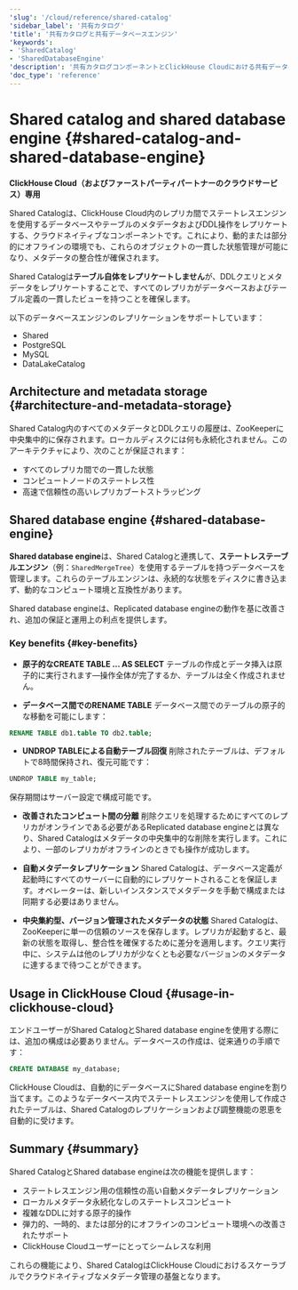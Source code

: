 ```yaml
---
'slug': '/cloud/reference/shared-catalog'
'sidebar_label': '共有カタログ'
'title': '共有カタログと共有データベースエンジン'
'keywords':
- 'SharedCatalog'
- 'SharedDatabaseEngine'
'description': '共有カタログコンポーネントとClickHouse Cloudにおける共有データベースエンジンについて説明します'
'doc_type': 'reference'
---
```



# Shared catalog and shared database engine {#shared-catalog-and-shared-database-engine}

**ClickHouse Cloud（およびファーストパーティパートナーのクラウドサービス）専用**

Shared Catalogは、ClickHouse Cloud内のレプリカ間でステートレスエンジンを使用するデータベースやテーブルのメタデータおよびDDL操作をレプリケートする、クラウドネイティブなコンポーネントです。これにより、動的または部分的にオフラインの環境でも、これらのオブジェクトの一貫した状態管理が可能になり、メタデータの整合性が確保されます。

Shared Catalogは**テーブル自体をレプリケートしません**が、DDLクエリとメタデータをレプリケートすることで、すべてのレプリカがデータベースおよびテーブル定義の一貫したビューを持つことを確保します。

以下のデータベースエンジンのレプリケーションをサポートしています：

- Shared
- PostgreSQL
- MySQL
- DataLakeCatalog

## Architecture and metadata storage {#architecture-and-metadata-storage}

Shared Catalog内のすべてのメタデータとDDLクエリの履歴は、ZooKeeperに中央集中的に保存されます。ローカルディスクには何も永続化されません。このアーキテクチャにより、次のことが保証されます：

- すべてのレプリカ間での一貫した状態
- コンピュートノードのステートレス性
- 高速で信頼性の高いレプリカブートストラッピング

## Shared database engine {#shared-database-engine}

**Shared database engine**は、Shared Catalogと連携して、**ステートレステーブルエンジン**（例：`SharedMergeTree`）を使用するテーブルを持つデータベースを管理します。これらのテーブルエンジンは、永続的な状態をディスクに書き込まず、動的なコンピュート環境と互換性があります。

Shared database engineは、Replicated database engineの動作を基に改善され、追加の保証と運用上の利点を提供します。

### Key benefits {#key-benefits}

- **原子的なCREATE TABLE ... AS SELECT**
  テーブルの作成とデータ挿入は原子的に実行されます—操作全体が完了するか、テーブルは全く作成されません。

- **データベース間でのRENAME TABLE**
  データベース間でのテーブルの原子的な移動を可能にします：
```sql
RENAME TABLE db1.table TO db2.table;
```

- **UNDROP TABLEによる自動テーブル回復**
  削除されたテーブルは、デフォルトで8時間保持され、復元可能です：
```sql
UNDROP TABLE my_table;
```
  保存期間はサーバー設定で構成可能です。

- **改善されたコンピュート間の分離**
  削除クエリを処理するためにすべてのレプリカがオンラインである必要があるReplicated database engineとは異なり、Shared Catalogはメタデータの中央集中的な削除を実行します。これにより、一部のレプリカがオフラインのときでも操作が成功します。

- **自動メタデータレプリケーション**
  Shared Catalogは、データベース定義が起動時にすべてのサーバーに自動的にレプリケートされることを保証します。オペレーターは、新しいインスタンスでメタデータを手動で構成または同期する必要はありません。

- **中央集約型、バージョン管理されたメタデータの状態**
  Shared Catalogは、ZooKeeperに単一の信頼のソースを保存します。レプリカが起動すると、最新の状態を取得し、整合性を確保するために差分を適用します。クエリ実行中に、システムは他のレプリカが少なくとも必要なバージョンのメタデータに達するまで待つことができます。

## Usage in ClickHouse Cloud {#usage-in-clickhouse-cloud}

エンドユーザーがShared CatalogとShared database engineを使用する際には、追加の構成は必要ありません。データベースの作成は、従来通りの手順です：

```sql
CREATE DATABASE my_database;
```

ClickHouse Cloudは、自動的にデータベースにShared database engineを割り当てます。このようなデータベース内でステートレスエンジンを使用して作成されたテーブルは、Shared Catalogのレプリケーションおよび調整機能の恩恵を自動的に受けます。

## Summary {#summary}

Shared CatalogとShared database engineは次の機能を提供します：

- ステートレスエンジン用の信頼性の高い自動メタデータレプリケーション
- ローカルメタデータ永続化なしのステートレスコンピュート
- 複雑なDDLに対する原子的操作
- 弾力的、一時的、または部分的にオフラインのコンピュート環境への改善されたサポート
- ClickHouse Cloudユーザーにとってシームレスな利用

これらの機能により、Shared CatalogはClickHouse Cloudにおけるスケーラブルでクラウドネイティブなメタデータ管理の基盤となります。
